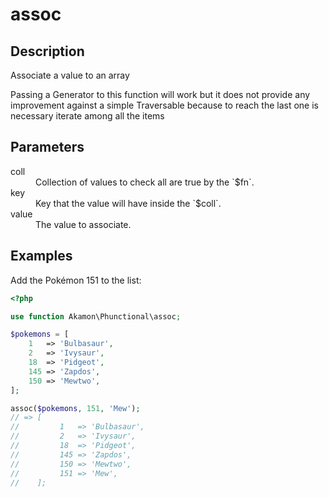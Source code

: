 # assoc

## Description
Associate a value to an array

Passing a Generator to this function will work but it does not provide any improvement against a simple Traversable
because to reach the last one is necessary iterate among all the items

## Parameters

<dl>
  <dt>coll</dt>
  <dd>Collection of values to check all are true by the `$fn`.</dd>
  
  <dt>key</dt>
  <dd>Key that the value will have inside the `$coll`.</dd>
  
  <dt>value</dt>
  <dd>The value to associate.</dd>
</dl>

## Examples

Add the Pokémon 151 to the list:
```php
<?php

use function Akamon\Phunctional\assoc;

$pokemons = [
    1   => 'Bulbasaur',
    2   => 'Ivysaur',
    18  => 'Pidgeot',
    145 => 'Zapdos',
    150 => 'Mewtwo',
];

assoc($pokemons, 151, 'Mew');
// => [
//         1   => 'Bulbasaur',
//         2   => 'Ivysaur',
//         18  => 'Pidgeot',
//         145 => 'Zapdos',
//         150 => 'Mewtwo',
//         151 => 'Mew',
//    ];
```
